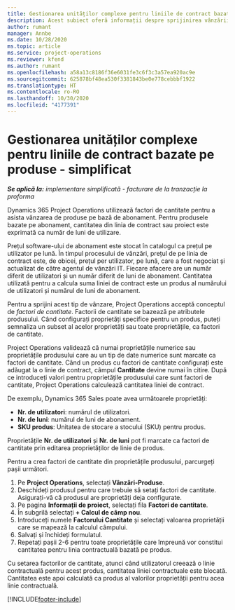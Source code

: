 ```yaml
---
title: Gestionarea unităților complexe pentru liniile de contract bazate pe produse - simplificat
description: Acest subiect oferă informații despre sprijinirea vânzării produselor bazate pe abonament.
author: rumant
manager: Annbe
ms.date: 10/28/2020
ms.topic: article
ms.service: project-operations
ms.reviewer: kfend
ms.author: rumant
ms.openlocfilehash: a58a13c8186f36e6031fe3c6f3c3a57ea920ac9e
ms.sourcegitcommit: 625878bf48ea530f3381843be0e778cebbbf1922
ms.translationtype: HT
ms.contentlocale: ro-RO
ms.lasthandoff: 10/30/2020
ms.locfileid: "4177391"
---
```

# <a name="manage-complex-units-for-product-based-contract-lines---lite"></a>Gestionarea unităților complexe pentru liniile de contract bazate pe produse - simplificat

_**Se aplică la:** implementare simplificată - facturare de la tranzacție la proforma_

Dynamics 365 Project Operations utilizează factori de cantitate pentru a asista vânzarea de produse pe bază de abonament. Pentru produsele bazate pe abonament, cantitatea din linia de contract sau proiect este exprimată ca număr de luni de utilizare.

Prețul software-ului de abonament este stocat în catalogul ca prețul pe utilizator pe lună. În timpul procesului de vânzări, prețul de pe linia de contract este, de obicei, prețul per utilizator, pe lună, care a fost negociat și actualizat de către agentul de vânzări IT. Fiecare afacere are un număr diferit de utilizatori și un număr diferit de luni de abonament. Cantitatea utilizată pentru a calcula suma liniei de contract este un produs al numărului de utilizatori și numărul de luni de abonament.

Pentru a sprijini acest tip de vânzare, Project Operations acceptă conceptul de *factori de cantitate*. Factorii de cantitate se bazează pe atributele produsului. Când configurați proprietăți specifice pentru un produs, puteți semnaliza un subset al acelor proprietăți sau toate proprietățile, ca factori de cantitate.

Project Operations validează că numai proprietățile numerice sau proprietățile produsului care au un tip de date numerice sunt marcate ca factori de cantitate. Când un produs cu factori de cantitate configurați este adăugat la o linie de contract, câmpul **Cantitate** devine numai în citire. După ce introduceți valori pentru proprietățile produsului care sunt factori de cantitate, Project Operations calculează cantitatea liniei de contract.

De exemplu, Dynamics 365 Sales poate avea următoarele proprietăți:

- **Nr. de utilizatori**: numărul de utilizatori.
- **Nr. de luni**: numărul de luni de abonament.
- **SKU produs**: Unitatea de stocare a stocului (SKU) pentru produs.

Proprietățile **Nr. de utilizatori** și **Nr. de luni** pot fi marcate ca factori de cantitate prin editarea proprietăților de linie de produs.

Pentru a crea factori de cantitate din proprietățile produsului, parcurgeți pașii următori.

1. Pe **Project Operations**, selectați **Vânzări-Produse**.
2. Deschideți produsul pentru care trebuie să setați factori de cantitate. Asigurați-vă că produsul are proprietăți deja configurate.
3. Pe pagina **Informații de proiect**, selectați fila **Factori de cantitate**.
4. În subgrilă selectați **+ Calcul de câmp nou**.
5. Introduceți numele **Factorului Cantitate** și selectați valoarea proprietății care se mapează la calculul câmpului.
6. Salvați și închideți formulatul.
7. Repetați pașii 2-6 pentru toate proprietățile care împreună vor constitui cantitatea pentru linia contractuală bazată pe produs.

Cu setarea factorilor de cantitate, atunci când utilizatorul creează o linie contractuală pentru acest produs, cantitatea liniei contractuale este blocată. Cantitatea este apoi calculată ca produs al valorilor proprietății pentru acea linie contractuală.


[!INCLUDE[footer-include](../../includes/footer-banner.md)]